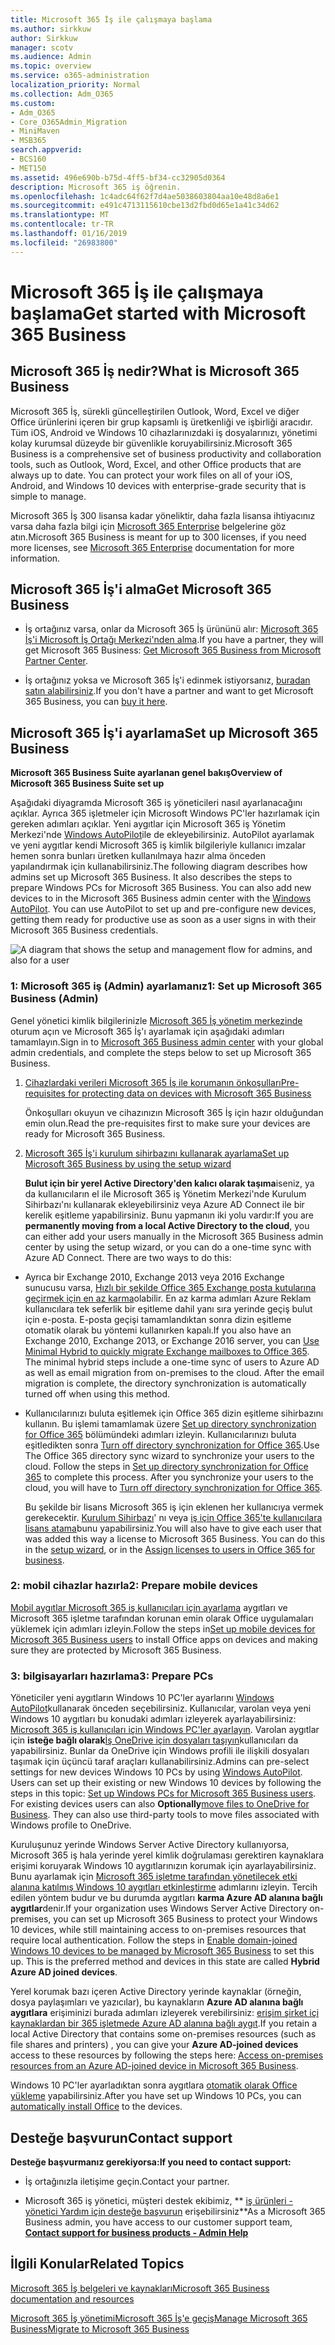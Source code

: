 ```yaml
---
title: Microsoft 365 İş ile çalışmaya başlama
ms.author: sirkkuw
author: Sirkkuw
manager: scotv
ms.audience: Admin
ms.topic: overview
ms.service: o365-administration
localization_priority: Normal
ms.collection: Adm_O365
ms.custom:
- Adm_O365
- Core_O365Admin_Migration
- MiniMaven
- MSB365
search.appverid:
- BCS160
- MET150
ms.assetid: 496e690b-b75d-4ff5-bf34-cc32905d0364
description: Microsoft 365 iş öğrenin.
ms.openlocfilehash: 1c4adc64f62f7d4ae5038603804aa10e48d8a6e1
ms.sourcegitcommit: e491c4713115610cbe13d2fbd0d65e1a41c34d62
ms.translationtype: MT
ms.contentlocale: tr-TR
ms.lasthandoff: 01/16/2019
ms.locfileid: "26983800"
---
```

# <a name="get-started-with-microsoft-365-business"></a><span data-ttu-id="edd04-103">Microsoft 365 İş ile çalışmaya başlama</span><span class="sxs-lookup"><span data-stu-id="edd04-103">Get started with Microsoft 365 Business</span></span>

## <a name="what-is-microsoft-365-business"></a><span data-ttu-id="edd04-104">Microsoft 365 İş nedir?</span><span class="sxs-lookup"><span data-stu-id="edd04-104">What is Microsoft 365 Business</span></span>

<span data-ttu-id="edd04-p101">Microsoft 365 İş, sürekli güncelleştirilen Outlook, Word, Excel ve diğer Office ürünlerini içeren bir grup kapsamlı iş üretkenliği ve işbirliği aracıdır. Tüm iOS, Android ve Windows 10 cihazlarınızdaki iş dosyalarınızı, yönetimi kolay kurumsal düzeyde bir güvenlikle koruyabilirsiniz.</span><span class="sxs-lookup"><span data-stu-id="edd04-p101">Microsoft 365 Business is a comprehensive set of business productivity and collaboration tools, such as Outlook, Word, Excel, and other Office products that are always up to date. You can protect your work files on all of your iOS, Android, and Windows 10 devices with enterprise-grade security that is simple to manage.</span></span>
  
<span data-ttu-id="edd04-107">Microsoft 365 İş 300 lisansa kadar yöneliktir, daha fazla lisansa ihtiyacınız varsa daha fazla bilgi için [Microsoft 365 Enterprise](https://go.microsoft.com/fwlink/p/?linkid=860986) belgelerine göz atın.</span><span class="sxs-lookup"><span data-stu-id="edd04-107">Microsoft 365 Business is meant for up to 300 licenses, if you need more licenses, see [Microsoft 365 Enterprise](https://go.microsoft.com/fwlink/p/?linkid=860986) documentation for more information.</span></span> 
  
## <a name="get-microsoft-365-business"></a><span data-ttu-id="edd04-108">Microsoft 365 İş'i alma</span><span class="sxs-lookup"><span data-stu-id="edd04-108">Get Microsoft 365 Business</span></span>

- <span data-ttu-id="edd04-109">İş ortağınız varsa, onlar da Microsoft 365 İş ürününü alır: [Microsoft 365 İş'i Microsoft İş Ortağı Merkezi'nden alma](get-microsoft-365-business.md).</span><span class="sxs-lookup"><span data-stu-id="edd04-109">If you have a partner, they will get Microsoft 365 Business: [Get Microsoft 365 Business from Microsoft Partner Center](get-microsoft-365-business.md).</span></span>
    
- <span data-ttu-id="edd04-110">İş ortağınız yoksa ve Microsoft 365 İş'i edinmek istiyorsanız, [buradan satın alabilirsiniz](https://www.microsoft.com/en-us/microsoft-365/business).</span><span class="sxs-lookup"><span data-stu-id="edd04-110">If you don't have a partner and want to get Microsoft 365 Business, you can [buy it here](https://www.microsoft.com/en-us/microsoft-365/business).</span></span>
    
## <a name="set-up-microsoft-365-business"></a><span data-ttu-id="edd04-111">Microsoft 365 İş'i ayarlama</span><span class="sxs-lookup"><span data-stu-id="edd04-111">Set up Microsoft 365 Business</span></span>

 <span data-ttu-id="edd04-112">**Microsoft 365 Business Suite ayarlanan genel bakış**</span><span class="sxs-lookup"><span data-stu-id="edd04-112">**Overview of Microsoft 365 Business Suite set up**</span></span>
  
<span data-ttu-id="edd04-p102">Aşağıdaki diyagramda Microsoft 365 iş yöneticileri nasıl ayarlanacağını açıklar. Ayrıca 365 işletmeler için Microsoft Windows PC'ler hazırlamak için gereken adımları açıklar. Yeni aygıtlar için Microsoft 365 iş Yönetim Merkezi'nde [Windows AutoPilot](add-autopilot-devices-and-profile.md)ile de ekleyebilirsiniz. AutoPilot ayarlamak ve yeni aygıtlar kendi Microsoft 365 iş kimlik bilgileriyle kullanıcı imzalar hemen sonra bunları üretken kullanılmaya hazır alma önceden yapılandırmak için kullanabilirsiniz.</span><span class="sxs-lookup"><span data-stu-id="edd04-p102">The following diagram describes how admins set up Microsoft 365 Business. It also describes the steps to prepare Windows PCs for Microsoft 365 Business. You can also add new devices to in the Microsoft 365 Business admin center with the [Windows AutoPilot](add-autopilot-devices-and-profile.md). You can use AutoPilot to set up and pre-configure new devices, getting them ready for productive use as soon as a user signs in with their Microsoft 365 Business credentials.</span></span>
  
![A diagram that shows the setup and management flow for admins, and also for a user](media/249f81fc-7e79-44c7-8425-3a0b7b651c3b.png)
  
### <a name="1-set-up-microsoft-365-business-admin"></a><span data-ttu-id="edd04-118">1: Microsoft 365 iş (Admin) ayarlamanız</span><span class="sxs-lookup"><span data-stu-id="edd04-118">1: Set up Microsoft 365 Business (Admin)</span></span>

<span data-ttu-id="edd04-119">Genel yönetici kimlik bilgilerinizle [Microsoft 365 İş yönetim merkezinde](https://portal.office.com/adminportal/home) oturum açın ve Microsoft 365 İş'ı ayarlamak için aşağıdaki adımları tamamlayın.</span><span class="sxs-lookup"><span data-stu-id="edd04-119">Sign in to [Microsoft 365 Business admin center](https://portal.office.com/adminportal/home) with your global admin credentials, and complete the steps below to set up Microsoft 365 Business.</span></span> 
  
1. [<span data-ttu-id="edd04-120">Cihazlardaki verileri Microsoft 365 İş ile korumanın önkoşulları</span><span class="sxs-lookup"><span data-stu-id="edd04-120">Pre-requisites for protecting data on devices with Microsoft 365 Business</span></span>](pre-requisites-for-data-protection.md)
    
    <span data-ttu-id="edd04-121">Önkoşulları okuyun ve cihazınızın Microsoft 365 İş için hazır olduğundan emin olun.</span><span class="sxs-lookup"><span data-stu-id="edd04-121">Read the pre-requisites first to make sure your devices are ready for Microsoft 365 Business.</span></span>
    
2. [<span data-ttu-id="edd04-122">Microsoft 365 İş'i kurulum sihirbazını kullanarak ayarlama</span><span class="sxs-lookup"><span data-stu-id="edd04-122">Set up Microsoft 365 Business by using the setup wizard</span></span>](set-up.md)
    
    <span data-ttu-id="edd04-p103">**Bulut için bir yerel Active Directory'den kalıcı olarak taşıma**iseniz, ya da kullanıcıların el ile Microsoft 365 iş Yönetim Merkezi'nde Kurulum Sihirbazı'nı kullanarak ekleyebilirsiniz veya Azure AD Connect ile bir kerelik eşitleme yapabilirsiniz. Bunu yapmanın iki yolu vardır:</span><span class="sxs-lookup"><span data-stu-id="edd04-p103">If you are **permanently moving from a local Active Directory to the cloud**, you can either add your users manually in the Microsoft 365 Business admin center by using the setup wizard, or you can do a one-time sync with Azure AD Connect. There are two ways to do this:</span></span> 
    
  - <span data-ttu-id="edd04-p104">Ayrıca bir Exchange 2010, Exchange 2013 veya 2016 Exchange sunucusu varsa, [Hızlı bir şekilde Office 365 Exchange posta kutularına geçirmek için en az karma](https://support.office.com/article/fdecceed-0702-4af3-85be-f2a0013937ef)olabilir. En az karma adımları Azure Reklam kullanıcılara tek seferlik bir eşitleme dahil yanı sıra yerinde geçiş bulut için e-posta. E-posta geçişi tamamlandıktan sonra dizin eşitleme otomatik olarak bu yöntemi kullanırken kapalı.</span><span class="sxs-lookup"><span data-stu-id="edd04-p104">If you also have an Exchange 2010, Exchange 2013, or Exchange 2016 server, you can [Use Minimal Hybrid to quickly migrate Exchange mailboxes to Office 365](https://support.office.com/article/fdecceed-0702-4af3-85be-f2a0013937ef). The minimal hybrid steps include a one-time sync of users to Azure AD as well as email migration from on-premises to the cloud. After the email migration is complete, the directory synchronization is automatically turned off when using this method.</span></span>
    
  - <span data-ttu-id="edd04-p105">Kullanıcılarınızı buluta eşitlemek için Office 365 dizin eşitleme sihirbazını kullanın. Bu işlemi tamamlamak üzere [Set up directory synchronization for Office 365](https://support.office.com/article/1b3b5318-6977-42ed-b5c7-96fa74b08846) bölümündeki adımları izleyin. Kullanıcılarınızı buluta eşitledikten sonra [Turn off directory synchronization for Office 365](https://support.office.com/article/ee5f861e-bd48-4267-83d1-a4ead4b4a00d).</span><span class="sxs-lookup"><span data-stu-id="edd04-p105">Use The Office 365 directory sync wizard to synchronize your users to the cloud. Follow the steps in [Set up directory synchronization for Office 365](https://support.office.com/article/1b3b5318-6977-42ed-b5c7-96fa74b08846) to complete this process. After you synchronize your users to the cloud, you will have to [Turn off directory synchronization for Office 365](https://support.office.com/article/ee5f861e-bd48-4267-83d1-a4ead4b4a00d).</span></span>
    
    <span data-ttu-id="edd04-p106">Bu şekilde bir lisans Microsoft 365 iş için eklenen her kullanıcıya vermek gerekecektir. [Kurulum Sihirbazı](set-up.md)' nı veya [iş için Office 365'te kullanıcılara lisans atama](https://support.office.com/article/997596B5-4173-4627-B915-36ABAC6786DC)bunu yapabilirsiniz.</span><span class="sxs-lookup"><span data-stu-id="edd04-p106">You will also have to give each user that was added this way a license to Microsoft 365 Business. You can do this in the [setup wizard](set-up.md), or in the [Assign licenses to users in Office 365 for business](https://support.office.com/article/997596B5-4173-4627-B915-36ABAC6786DC).</span></span>
    
### <a name="2-prepare-mobile-devices"></a><span data-ttu-id="edd04-133">2: mobil cihazlar hazırla</span><span class="sxs-lookup"><span data-stu-id="edd04-133">2: Prepare mobile devices</span></span>

<span data-ttu-id="edd04-134">[Mobil aygıtlar Microsoft 365 iş kullanıcıları için ayarlama](set-up-mobile-devices.md) aygıtları ve Microsoft 365 işletme tarafından korunan emin olarak Office uygulamaları yüklemek için adımları izleyin.</span><span class="sxs-lookup"><span data-stu-id="edd04-134">Follow the steps in[Set up mobile devices for Microsoft 365 Business users](set-up-mobile-devices.md) to install Office apps on devices and making sure they are protected by Microsoft 365 Business.</span></span> 
  
### <a name="3-prepare-pcs"></a><span data-ttu-id="edd04-135">3: bilgisayarları hazırlama</span><span class="sxs-lookup"><span data-stu-id="edd04-135">3: Prepare PCs</span></span>

<span data-ttu-id="edd04-p107">Yöneticiler yeni aygıtların Windows 10 PC'ler ayarlarını [Windows AutoPilot](add-autopilot-devices-and-profile.md)kullanarak önceden seçebilirsiniz. Kullanıcılar, varolan veya yeni Windows 10 aygıtları bu konudaki adımları izleyerek ayarlayabilirsiniz: [Microsoft 365 iş kullanıcıları için Windows PC'ler ayarlayın](set-up-windows-devices.md). Varolan aygıtlar için **isteğe bağlı olarak**[İş OneDrive için dosyaları taşıyın](move-files-to-onedrive.md)kullanıcıları da yapabilirsiniz. Bunlar da OneDrive için Windows profili ile ilişkili dosyaları taşımak için üçüncü taraf araçları kullanabilirsiniz.</span><span class="sxs-lookup"><span data-stu-id="edd04-p107">Admins can pre-select settings for new devices Windows 10 PCs by using [Windows AutoPilot](add-autopilot-devices-and-profile.md). Users can set up their existing or new Windows 10 devices by following the steps in this topic: [Set up Windows PCs for Microsoft 365 Business users](set-up-windows-devices.md). For existing devices users can also **Optionally**[move files to OneDrive for Business](move-files-to-onedrive.md). They can also use third-party tools to move files associated with Windows profile to OneDrive.</span></span>
  
<span data-ttu-id="edd04-p108">Kuruluşunuz yerinde Windows Server Active Directory kullanıyorsa, Microsoft 365 iş hala yerinde yerel kimlik doğrulaması gerektiren kaynaklara erişimi koruyarak Windows 10 aygıtlarınızın korumak için ayarlayabilirsiniz. Bunu ayarlamak için [Microsoft 365 işletme tarafından yönetilecek etki alanına katılmış Windows 10 aygıtları etkinleştirme](manage-windows-devices.md) adımlarını izleyin. Tercih edilen yöntem budur ve bu durumda aygıtları **karma Azure AD alanına bağlı aygıtlar**denir.</span><span class="sxs-lookup"><span data-stu-id="edd04-p108">If your organization uses Windows Server Active Directory on-premises, you can set up Microsoft 365 Business to protect your Windows 10 devices, while still maintaining access to on-premises resources that require local authentication. Follow the steps in [Enable domain-joined Windows 10 devices to be managed by Microsoft 365 Business](manage-windows-devices.md) to set this up. This is the preferred method and devices in this state are called **Hybrid Azure AD joined devices**.</span></span> 
  
<span data-ttu-id="edd04-143">Yerel korumak bazı içeren Active Directory yerinde kaynaklar (örneğin, dosya paylaşımları ve yazıcılar), bu kaynakların **Azure AD alanına bağlı aygıtlara** erişiminizi burada adımları izleyerek verebilirsiniz: [erişim şirket içi kaynaklardan bir 365 işletmede Azure AD alanına bağlı aygıt](access-resources.md).</span><span class="sxs-lookup"><span data-stu-id="edd04-143">If you retain a local Active Directory that contains some on-premises resources (such as file shares and printers) , you can give your **Azure AD-joined devices** access to these resources by following the steps here: [Access on-premises resources from an Azure AD-joined device in Microsoft 365 Business](access-resources.md).</span></span>
  
<span data-ttu-id="edd04-144">Windows 10 PC'ler ayarladıktan sonra aygıtlara [otomatik olarak Office yükleme](auto-install-or-uninstall-office.md) yapabilirsiniz.</span><span class="sxs-lookup"><span data-stu-id="edd04-144">After you have set up Windows 10 PCs, you can [automatically install Office](auto-install-or-uninstall-office.md) to the devices.</span></span> 
  
## <a name="contact-support"></a><span data-ttu-id="edd04-145">Desteğe başvurun</span><span class="sxs-lookup"><span data-stu-id="edd04-145">Contact support</span></span>

 <span data-ttu-id="edd04-146">**Desteğe başvurmanız gerekiyorsa:**</span><span class="sxs-lookup"><span data-stu-id="edd04-146">**If you need to contact support:**</span></span>
  
- <span data-ttu-id="edd04-147">İş ortağınızla iletişime geçin.</span><span class="sxs-lookup"><span data-stu-id="edd04-147">Contact your partner.</span></span>
    
- <span data-ttu-id="edd04-148">Microsoft 365 iş yönetici, müşteri destek ekibimiz, \*\* [iş ürünleri - yönetici Yardım için desteğe başvurun](https://support.office.com/article/32a17ca7-6fa0-4870-8a8d-e25ba4ccfd4b) erişebilirsiniz\*\*</span><span class="sxs-lookup"><span data-stu-id="edd04-148">As a Microsoft 365 Business admin, you have access to our customer support team, **[Contact support for business products - Admin Help](https://support.office.com/article/32a17ca7-6fa0-4870-8a8d-e25ba4ccfd4b)**</span></span>
    
## <a name="related-topics"></a><span data-ttu-id="edd04-149">İlgili Konular</span><span class="sxs-lookup"><span data-stu-id="edd04-149">Related Topics</span></span>
[<span data-ttu-id="edd04-150">Microsoft 365 İş belgeleri ve kaynakları</span><span class="sxs-lookup"><span data-stu-id="edd04-150">Microsoft 365 Business documentation and resources</span></span>](https://go.microsoft.com/fwlink/p/?linkid=853701)
  
<span data-ttu-id="edd04-151">[Microsoft 365 İş yönetimi](manage.md)[Microsoft 365 İş'e geçiş](migrate-to-microsoft-365-business.md)</span><span class="sxs-lookup"><span data-stu-id="edd04-151">[Manage Microsoft 365 Business](manage.md)[Migrate to Microsoft 365 Business](migrate-to-microsoft-365-business.md)</span></span>
  


